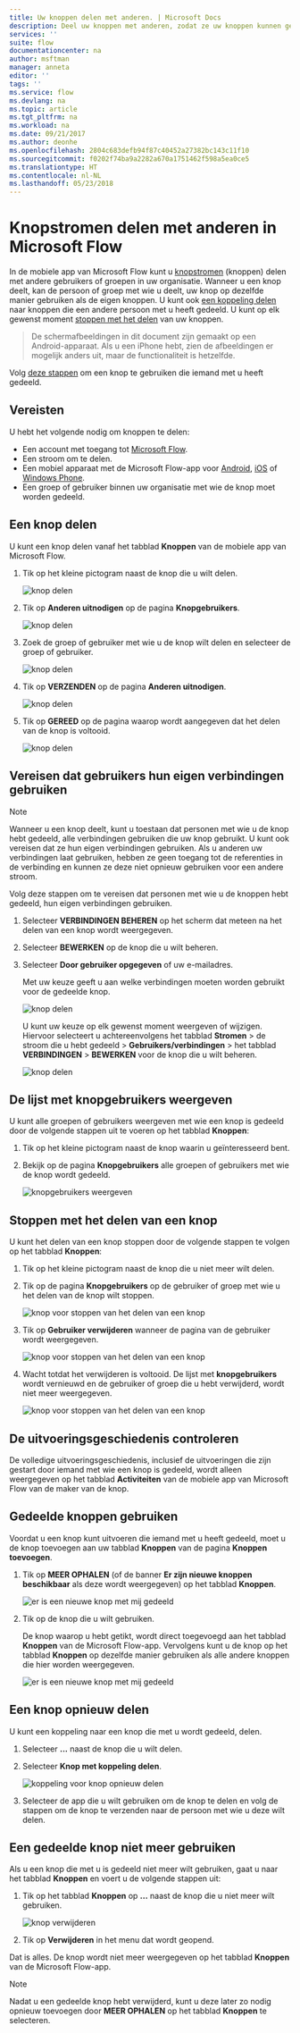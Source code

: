 ```yaml
---
title: Uw knoppen delen met anderen. | Microsoft Docs
description: Deel uw knoppen met anderen, zodat ze uw knoppen kunnen gebruiken en zo tijd kunnen besparen.
services: ''
suite: flow
documentationcenter: na
author: msftman
manager: anneta
editor: ''
tags: ''
ms.service: flow
ms.devlang: na
ms.topic: article
ms.tgt_pltfrm: na
ms.workload: na
ms.date: 09/21/2017
ms.author: deonhe
ms.openlocfilehash: 2804c683defb94f87c40452a27382bc143c11f10
ms.sourcegitcommit: f0202f74ba9a2282a670a1751462f598a5ea0ce5
ms.translationtype: HT
ms.contentlocale: nl-NL
ms.lasthandoff: 05/23/2018
---
```

# <a name="share-button-flows-in-microsoft-flow"></a>Knopstromen delen met anderen in Microsoft Flow
In de mobiele app van Microsoft Flow kunt u [knopstromen](introduction-to-button-flows.md) (knoppen) delen met andere gebruikers of groepen in uw organisatie. Wanneer u een knop deelt, kan de persoon of groep met wie u deelt, uw knop op dezelfde manier gebruiken als de eigen knoppen. U kunt ook [een koppeling delen](share-buttons.md#re-share-a-button) naar knoppen die een andere persoon met u heeft gedeeld. U kunt op elk gewenst moment [stoppen met het delen](share-buttons.md#stop-sharing-a-button) van uw knoppen.

> De schermafbeeldingen in dit document zijn gemaakt op een Android-apparaat. Als u een iPhone hebt, zien de afbeeldingen er mogelijk anders uit, maar de functionaliteit is hetzelfde.
> 
> 

Volg [deze stappen](share-buttons.md#use-shared-buttons) om een knop te gebruiken die iemand met u heeft gedeeld.

## <a name="prerequisites"></a>Vereisten
U hebt het volgende nodig om knoppen te delen:

* Een account met toegang tot [Microsoft Flow](https://flow.microsoft.com).
* Een stroom om te delen.
* Een mobiel apparaat met de Microsoft Flow-app voor [Android](https://aka.ms/flowmobiledocsandroid), [iOS](https://aka.ms/flowmobiledocsios) of [Windows Phone](https://aka.ms/flowmobilewindows).
* Een groep of gebruiker binnen uw organisatie met wie de knop moet worden gedeeld.

## <a name="share-a-button"></a>Een knop delen
U kunt een knop delen vanaf het tabblad **Knoppen** van de mobiele app van Microsoft Flow.

1. Tik op het kleine pictogram naast de knop die u wilt delen.
   
    ![knop delen](./media/share-buttons/share-button-flows-buttons-tab.png)
2. Tik op **Anderen uitnodigen** op de pagina **Knopgebruikers**.
   
    ![knop delen](./media/share-buttons/share-button-flows-button-users.png)
3. Zoek de groep of gebruiker met wie u de knop wilt delen en selecteer de groep of gebruiker.
   
    ![knop delen](./media/share-buttons/share-button-flows-invite-others-select.png)
4. Tik op **VERZENDEN** op de pagina **Anderen uitnodigen**.
   
    ![knop delen](./media/share-buttons/share-button-flows-invite-others-send.png)
5. Tik op **GEREED** op de pagina waarop wordt aangegeven dat het delen van de knop is voltooid.
   
    ![knop delen](./media/share-buttons/share-button-flows-invite-others-done.png)

## <a name="require-users-to-use-their-own-connections"></a>Vereisen dat gebruikers hun eigen verbindingen gebruiken
> [!NOTE]
> Wanneer u een knop deelt, kunt u toestaan dat personen met wie u de knop hebt gedeeld, alle verbindingen gebruiken die uw knop gebruikt. U kunt ook vereisen dat ze hun eigen verbindingen gebruiken. Als u anderen uw verbindingen laat gebruiken, hebben ze geen toegang tot de referenties in de verbinding en kunnen ze deze niet opnieuw gebruiken voor een andere stroom.
> 
> 

Volg deze stappen om te vereisen dat personen met wie u de knoppen hebt gedeeld, hun eigen verbindingen gebruiken.

1. Selecteer **VERBINDINGEN BEHEREN** op het scherm dat meteen na het delen van een knop wordt weergegeven.
2. Selecteer **BEWERKEN** op de knop die u wilt beheren.
3. Selecteer **Door gebruiker opgegeven** of uw e-mailadres.
   
    Met uw keuze geeft u aan welke verbindingen moeten worden gebruikt voor de gedeelde knop.
   
    ![knop delen](./media/share-buttons/share-button-select-connection-provided-by-user.png)
   
    U kunt uw keuze op elk gewenst moment weergeven of wijzigen. Hiervoor selecteert u achtereenvolgens het tabblad **Stromen** > de stroom die u hebt gedeeld > **Gebruikers/verbindingen** > het tabblad **VERBINDINGEN** > **BEWERKEN** voor de knop die u wilt beheren.
   
    ![knop delen](./media/share-buttons/share-button-flows-conn-provided-by-user.png)

## <a name="view-the-list-of-button-users"></a>De lijst met knopgebruikers weergeven
U kunt alle groepen of gebruikers weergeven met wie een knop is gedeeld door de volgende stappen uit te voeren op het tabblad **Knoppen**:

1. Tik op het kleine pictogram naast de knop waarin u geïnteresseerd bent.
2. Bekijk op de pagina **Knopgebruikers** alle groepen of gebruikers met wie de knop wordt gedeeld.
   
    ![knopgebruikers weergeven](./media/share-buttons/share-button-flows-button-users-list.png)

## <a name="stop-sharing-a-button"></a>Stoppen met het delen van een knop
U kunt het delen van een knop stoppen door de volgende stappen te volgen op het tabblad **Knoppen**:

1. Tik op het kleine pictogram naast de knop die u niet meer wilt delen.
2. Tik op de pagina **Knopgebruikers** op de gebruiker of groep met wie u het delen van de knop wilt stoppen.
   
    ![knop voor stoppen van het delen van een knop](./media/share-buttons/share-button-flows-remove-user-list.png)
3. Tik op **Gebruiker verwijderen** wanneer de pagina van de gebruiker wordt weergegeven.
   
    ![knop voor stoppen van het delen van een knop](./media/share-buttons/share-button-flows-remove-user.png)
4. Wacht totdat het verwijderen is voltooid. De lijst met **knopgebruikers** wordt vernieuwd en de gebruiker of groep die u hebt verwijderd, wordt niet meer weergegeven.
   
    ![knop voor stoppen van het delen van een knop](./media/share-buttons/share-button-flows-remove-user-result.png)

## <a name="monitor-the-run-history"></a>De uitvoeringsgeschiedenis controleren
De volledige uitvoeringsgeschiedenis, inclusief de uitvoeringen die zijn gestart door iemand met wie een knop is gedeeld, wordt alleen weergegeven op het tabblad **Activiteiten** van de mobiele app van Microsoft Flow van de maker van de knop.

## <a name="use-shared-buttons"></a>Gedeelde knoppen gebruiken
Voordat u een knop kunt uitvoeren die iemand met u heeft gedeeld, moet u de knop toevoegen aan uw tabblad **Knoppen** van de pagina **Knoppen toevoegen**.

1. Tik op **MEER OPHALEN** (of de banner **Er zijn nieuwe knoppen beschikbaar** als deze wordt weergegeven) op het tabblad **Knoppen**.
   
    ![er is een nieuwe knop met mij gedeeld](./media/share-buttons/share-button-flows-banner.png)
2. Tik op de knop die u wilt gebruiken.
   
    De knop waarop u hebt getikt, wordt direct toegevoegd aan het tabblad **Knoppen** van de Microsoft Flow-app. Vervolgens kunt u de knop op het tabblad **Knoppen** op dezelfde manier gebruiken als alle andere knoppen die hier worden weergegeven.
   
    ![er is een nieuwe knop met mij gedeeld](./media/share-buttons/share-button-flows-buttons-shared-with-me.png)

## <a name="re-share-a-button"></a>Een knop opnieuw delen
U kunt een koppeling naar een knop die met u wordt gedeeld, delen.

1. Selecteer **...** naast de knop die u wilt delen.
2. Selecteer **Knop met koppeling delen**.
   
    ![koppeling voor knop opnieuw delen](./media/share-buttons/re-share-button.png)
3. Selecteer de app die u wilt gebruiken om de knop te delen en volg de stappen om de knop te verzenden naar de persoon met wie u deze wilt delen.

## <a name="stop-using-a-shared-button"></a>Een gedeelde knop niet meer gebruiken
Als u een knop die met u is gedeeld niet meer wilt gebruiken, gaat u naar het tabblad **Knoppen** en voert u de volgende stappen uit:

1. Tik op het tabblad **Knoppen** op **...**  naast de knop die u niet meer wilt gebruiken.
   
    ![knop verwijderen](./media/share-buttons/share-button-flows-added-shared-button.png)
2. Tik op **Verwijderen** in het menu dat wordt geopend.

Dat is alles. De knop wordt niet meer weergegeven op het tabblad **Knoppen** van de Microsoft Flow-app.

> [!NOTE]
> Nadat u een gedeelde knop hebt verwijderd, kunt u deze later zo nodig opnieuw toevoegen door **MEER OPHALEN** op het tabblad **Knoppen** te selecteren.
> 
> 

